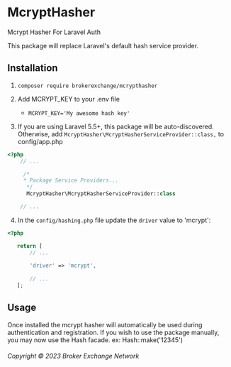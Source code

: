 # McryptHasher
Mcrypt Hasher For Laravel Auth

This package will replace Laravel's default hash service provider.

## Installation
1. `composer require brokerexchange/mcrypthasher`
 
2. Add MCRYPT_KEY to your .env file  
    - `MCRYPT_KEY='My awesome hash key'`  
   
3. If you are using Laravel 5.5+, this package will be auto-discovered. Otherwise, add `McryptHasher\McryptHasherServiceProvider::class,` to config/app.php

```php
<?php
    // ...

     /*
     * Package Service Providers...
      */
      McryptHasher\McryptHasherServiceProvider::class

    // ...
```
 
4. In the `config/hashing.php` file update the `driver` value to 'mcrypt':
   
```php
<?php

   return [
       // ...
       
       'driver' => 'mcrypt',
   
       // ...
   ];
```
    
## Usage
Once installed the mcrypt hasher will automatically be used during authentication and registration. If you wish to use 
the package manually, you may now use the Hash facade.  ex: Hash::make('12345')

###### Copyright &copy; 2023 Broker Exchange Network
